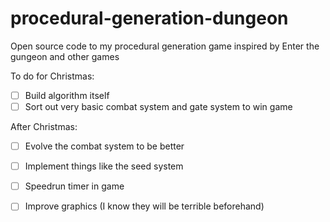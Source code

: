 # procedural-generation-dungeon

Open source code to my procedural generation game inspired by Enter the gungeon and other games

To do for Christmas:

- [ ] Build algorithm itself
- [ ] Sort out very basic combat system and gate system to win game

After Christmas:

- [ ] Evolve the combat system to be better
- [ ] Implement things like the seed system
- [ ] Speedrun timer in game
- [ ] Improve graphics (I know they will be terrible beforehand)

  
